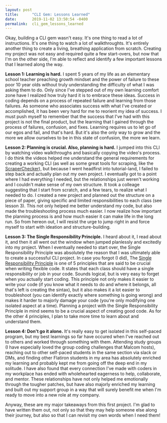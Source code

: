 ```yaml
---
layout: post
title:      "CLI Gem: Lessons Learned"
date:       2019-11-02 13:50:54 -0400
permalink:  cli_gem_lessons_learned
---
```



Okay, building a CLI gem wasn't easy. It's one thing to read a lot of instructions. It's one thing to watch a lot of walkthroughts. It's entirely another thing to create a living, breathing application from scratch. Creating my project was not easy and required quite a few start-overs, but now that I'm on the other side, I'm able to reflect and identify a few important lessons that I learned along the way. 

**Lesson 1: Learning is hard.**
I spent 5 years of my life as an elementary school teacher preaching growth mindset and the power of failure to these poor 10 year olds without truly understanding the difficulty of what I was asking them to do. Only since I've stepped out of my own learning comfort zone have I realized how truly hard it is to embrace these ideas. Success in coding depends on a process of repeated failure and learning from those failures. As someone who associates success with what I've created or accomplished, it has been very hard for me to reorient my idea of success. I must push myself to remember that the success that I've had with this project is not the final product, but the learning that I gained through the process of failures, confusion, and fixes. Learning requires us to let go of our egos and fail, and that's hard. But it's also the only way to grow and the more we allow ourselves to be in this state of confusion, the more we learn.

**Lesson 2: Planning is crucial. Also, planning is hard.**
I jumped into this CLI by watching video walkthroughs and basically copying the video's process. I do think the videos helped me understand the general requirements for creating a working CLI (as well as some great tools for scraping, like the [ScraperChecker](https://repl.it/@jenn_leigh_hansen/ScraperChecker?language=ruby)), but because I went headfirst into tutorial-land, I failed to step back and actually plan out my own project. I eventually got to a point where I had everything I needed, but the relationships just weren't working and I couldn't make sense of my own structure. It took a colleage suggesting that I start from scratch, and a few tears, to realize what I needed to do. I created a new project and planned out the structure on a piece of paper, giving specific and limited responsibilities to each class (see lesson 3). This not only helped me better understand my code, but also made the troubleshooting process much easier. I now realize how important the planning process is and how much easier it can make life in the long run. So from hereon out, I will resist the urge to jump right in and force myself to start with ideation and structure-building. 

**Lesson 3: The Single Responsibility Principle.**
I heard about it, I read about it, and then it all went out the window when jumped planlessly and excitedly into my project. When I eventually needed to start over, the Single Responsibility Principle was absolutely the reason that I was ultimately able to create a successful CLI project. In case you forgot (I did), The [Single Responsibility Principle](https://medium.com/@severinperez/writing-flexible-code-with-the-single-responsibility-principle-b71c4f3f883f) is one of 5 principles that are said to be crucial when writing flexible code. It states that each class should have a single responsibility or job in your code. Sounds logical, but is very easy to forget when you actually start coding. This principle not only makes it easier to write your code (if you know what it needs to do and where it belongs, all that's left is creating the sintax), but it also makes it a lot easier to troubleshoot (you can identify exactly where something is going wrong) and makes it harder to majorly damage your code (you're only modifying one isolated aspect at a time). Planning a project with the Single Responsibility Principle in mind seems to be a crucial aspect of creating good code. As for the other 4 principles, I plan to take more time to learn about and understand them. 

**Lesson 4: Don't go it alone.**
It's really easy to get isolated in this self-paced program, but my best learnings so far have occured when I've reached out to others and worked through something with them. Attending study groups (I have especially loved the group coding challenges that Malcom hosts), reaching out to other self-paced students in the same section via slack or DMs, and finding other Flatiron students in my area has absolutely enriched my learning and probably kept me from going off the deep end in my solitude. I have also found that every connection I've made with coders in my workplace has ended with wholehearted eagerness to help, collaborate, and mentor. These relationships have not only helped me emotionally through the tougher patches, but have also majorly enriched my learning and built out my support group in a way that will surely benefit me when I'm ready to move into a new role at my company. 

Anyway, these are my major takeaways from this first project. I'm glad to have written them out, not only so that they may help someone else along their journey, but also so that I can revisit my own words when I need them!

